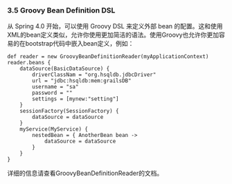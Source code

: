 ### 3.5 Groovy Bean Definition DSL

从 Spring 4.0 开始，可以使用 Groovy DSL 来定义外部 bean 的配置。这和使用XML的bean定义类似，允许你使用更加简洁的语法。使用Groovy也允许你更加容易的在bootstrap代码中嵌入bean定义，例如：

```
def reader = new GroovyBeanDefinitionReader(myApplicationContext)
reader.beans {
    dataSource(BasicDataSource) {
        driverClassNam = "org.hsqldb.jdbcDriver"
        url = "jdbc:hsqldb:mem:grailsDB"
        username = "sa"
        password = ""
        settings = [mynew:"setting"]
    }
    sessionFactory(SessionFactory) {
        dataSource = dataSource
    }
    myService(MyService) {
        nestedBean = { AnotherBean bean ->
            dataSource = dataSource
        }
    }
}
```

详细的信息请查看GroovyBeanDefinitionReader的文档。